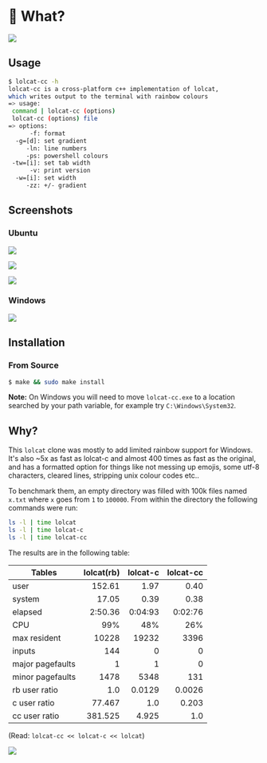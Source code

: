 # 🌈 What?

![](./rainbow-cat.png)

## Usage 
```bash
$ lolcat-cc -h
lolcat-cc is a cross-platform c++ implementation of lolcat, 
which writes output to the terminal with rainbow colours
=> usage:
 command | lolcat-cc (options)
 lolcat-cc (options) file
=> options:
      -f: format
  -g=[d]: set gradient
     -ln: line numbers
     -ps: powershell colours
 -tw=[i]: set tab width
      -v: print version
  -w=[i]: set width
     -zz: +/- gradient
 ```

## Screenshots
### Ubuntu
![](./screenshot-help.png)

![](./screenshot.png)

![](./screenshot-zigzag.png)

### Windows
![](./screenshot-windows.png)

## Installation
### From Source

```bash
$ make && sudo make install
```

**Note:** On Windows you will need to move `lolcat-cc.exe` to a location searched by your path variable, for example try `C:\Windows\System32`.

## Why?

This `lolcat` clone was mostly to add limited rainbow support for Windows. It's also \~5x as fast as lolcat-c and almost 400 times as fast as the original, and has a formatted option for things like not messing up emojis, some utf-8 characters, cleared lines, stripping unix colour codes etc..

To benchmark them, an empty directory was filled with 100k files named `x.txt` where `x` goes from `1` to `100000`. From within the directory the following commands were run:

```bash
ls -l | time lolcat
ls -l | time lolcat-c
ls -l | time lolcat-cc
```

The results are in the following table:

| Tables           | lolcat(rb) | lolcat-c   | lolcat-cc  |
| ---------------- | ----------:| ----------:| ----------:|
| user             | 152.61     | 1.97       | 0.40       |
| system           | 17.05      | 0.39       | 0.38       |
| elapsed          | 2:50.36    | 0:04:93    | 0:02:76    |
| CPU              | 99%        | 48%        | 26%        |
| max resident     | 10228      | 19232      | 3396       |
| inputs           | 144        | 0          | 0          |
| major pagefaults | 1          | 1          | 0          |
| minor pagefaults | 1478       | 5348       | 131        |
| rb user ratio    | 1.0        | 0.0129     | 0.0026     |
| c user ratio     | 77.467     | 1.0        | 0.203      |
| cc user ratio    | 381.525    | 4.925      | 1.0        |


(Read: ```lolcat-cc << lolcat-c << lolcat```)

![](./rainbow-lion.png)

